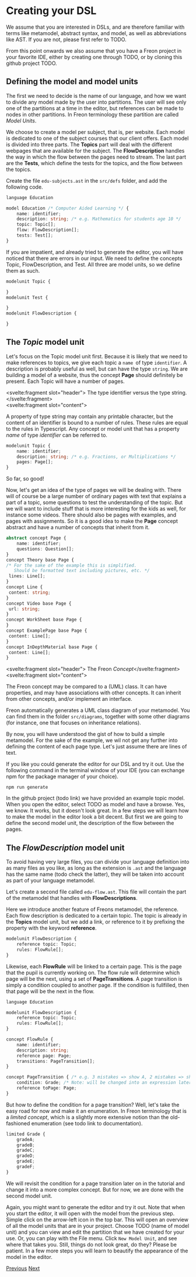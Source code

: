 <script>
    import Note from "$lib/notes/Note.svelte";
</script>

# Creating your DSL

We assume that you are interested in DSLs, and are therefore familiar with terms
like metamodel, abstract syntax, and model, as well as abbreviations like AST. If you
are not, please first refer to TODO.

From this point onwards we also assume that you have a Freon project in your
favorite IDE, either by creating one through TODO, or by cloning this github
project TODO.

## Defining the model and model units

The first we need to decide is the name of our language, and how we
want to divide any model made by the user into partitions. The user will see only one of the partitions
at a time in the editor, but references can be made to nodes in other partitions. In
Freon terminology these partition are called _Model Units_.

We choose to create a model per subject, that is, per website. Each model is dedicated to
one of the subject courses that our client offers. Each model is divided into three
parts. The **Topics** part will deal with the different webpages that are available
for the subject. The **FlowDescription** handles the way in which the flow between
the pages need to stream. The last part are the **Tests**, which define the tests for
the topics, and the flow between the topics.

Create the file `edu-subjects.ast` in the `src/defs` folder, and add the following code.

```ts
language Education

model Education /* Computer Aided Learning */ {
    name: identifier;
    description: string; /* e.g. Mathematics for students age 10 */
    topic: Topic[];
    flow: FlowDescription[];
    tests: Test[];
}
```

If you are impatient, and already tried to generate the editor, you will have noticed
that there are errors in our input. We need to define the concepts Topic,
FlowDescription, and Test. All three are model units, so we define them as such.

```ts
modelunit Topic {

}
modelunit Test {

}
modelunit FlowDescription {

}
```


## The _Topic_ model unit

Let's focus on the Topic model unit first. Because it is likely that we need to make references to topics,
we give each topic a `name `of type `identifier`. A description is probably useful as well, but can have the type `string`.
We are building a model of a website, thus the concept **Page** should definitely be present.
Each Topic will have a number of pages.

<Note><svelte:fragment slot="header"> The type identifier versus the type string.</svelte:fragment>  
<svelte:fragment slot="content">  
<p>A property of type string may contain any printable character, but the content of an identifier is bound to a number of rules.
These rules are equal to the rules in Typescript. Any concept or model unit that has a property
<i>name</i> of type <i>identifier</i> can be referred to. </p>
</svelte:fragment></Note>

```ts
modelunit Topic {
    name: identifier;
    description: string; /* e.g. Fractions, or Multiplications */
    pages: Page[];
}
```

So far, so good!

Now, let's get an idea of the type of pages we will be dealing with.
There will of course be a large number of ordinary pages with text that explains a part
of a topic, some questions to test the understanding of the topic. But we will want to
include stuff that is more interesting for the kids as well, for instance some videos.
There should also be pages with examples, and pages with assignments. So it is a good
idea to make the **Page** concept abstract and have a number of concepts that inherit from it.

```ts
abstract concept Page {
    name: identifier;
    questions: Question[];
}
concept Theory base Page {
/* For the sake of the example this is simplified.
   Should be formatted text including pictures, etc. */
 lines: Line[];
}
concept Line {
 content: string;
}
concept Video base Page {
 url: string;
}
concept WorkSheet base Page {
}
concept ExamplePage base Page {
 content: Line[];
}
concept InDepthMaterial base Page {
 content: Line[];
}
```

<Note><svelte:fragment slot="header"> The Freon <i>Concept</i></svelte:fragment>
<svelte:fragment slot="content">
<p>The Freon concept may be compared to a (UML) class. It can have properties, and may have associations with other concepts.
It can inherit from other concepts, and/or implement an interface.</p>
<p>Freon automatically generates a UML class diagram of your metamodel. You can find them in the
folder <code>src/diagrams</code>, together with some other diagrams
(for instance, one that focuses on inheritance relations).  </p>
</svelte:fragment></Note>

By now, you will have understood the gist of how to build a simple metamodel. For the sake of the example,
we wil not get any further into defining the content of each page type. Let's just assume there are lines of text.

If you like you could generate the editor for our DSL and try it out. Use the following command in the terminal
window of your IDE (you can exchange npm for the package manager of your choice).

```
npm run generate
```

In the github project (todo link) we have provided an example topic model.
When you open the editor, select TODO as model and have a browse. Yes, we know. It works, but it doesn't look great.
In a few steps we will learn how to
make the model in the editor look a bit decent. But first we are going to define the second model unit, the
description of the flow between the pages.


## The _FlowDescription_ model unit

To avoid having very large files, you can divide your language definition into as many files as you like,
as long as the extension is `.ast` and the language has the same name (todo check the latter), they will be taken into account as part of your language metamodel.

Let's create a second file called `edu-flow.ast`. This file will contain the part of the metamodel that handles with
**FlowDescriptions**.

Here we introduce another feature of Freons metamodel, the reference. Each flow description is dedicated to a certain topic.
The topic is already in the **Topics** model unit, but we add a link, or reference to it by prefixing the property with the keyword
**reference**.

```ts
modelunit FlowDescription {
    reference topic: Topic;
    rules: FlowRule[];
}
```

Likewise, each **FlowRule** will be linked to a certain page. This is the page that the pupil is currently
working on. The flow rule will determine which page will be the next, using a set of **PageTransitions**.
A page transition is simply a condition coupled to another page. If the condition is fullfilled, then that
page will be the next in the flow.

```ts
language Education

modelunit FlowDescription {
    reference topic: Topic;
    rules: FlowRule[];
}

concept FlowRule {
    name: identifier;
    description: string;
    reference page: Page;
    transitions: PageTransition[];
}

concept PageTransition { /* e.g. 3 mistakes => show A, 2 mistakes => show B, 1 mistake => show C */
    condition: Grade; /* Note: will be changed into an expression later in the tutorial. */
    reference toPage: Page;
}
```

But how to define the condition for a page transition? Well, let's take the easy road for now and make it an enumeration.
In Freon terminology that is a _limited concept_, which is a slightly more extensive notion than the old-fashioned
enumeration (see todo link to documentation).

```ts
limited Grade {
    gradeA;
    gradeB;
    gradeC;
    gradeD;
    gradeE;
    gradeF;
}
```

We will revisit the condition for a page transition later on in the tutorial and change it into a more complex concept. But for now,
we are done with the second model unit.

Again, you might want to generate the editor and try it out. Note that when you start the editor, it will open
with the model from the previous step. Simple click on the arrow-left icon in the top bar. This will open an
overview of all the model units that are in your project. Choose TODO (name of model unit) and you can view and edit the partition that
we have created for your use. Or, you can play with the File menu. Click `New Model Unit`, and see where that takes you.
Still, things do not look great, do they? Please be patient. In a few more steps you will learn to beautify the appearance of the model in the editor.

[Previous](/Tutorial/Intro)
[Next](/Tutorial/Making_an_Editor)
